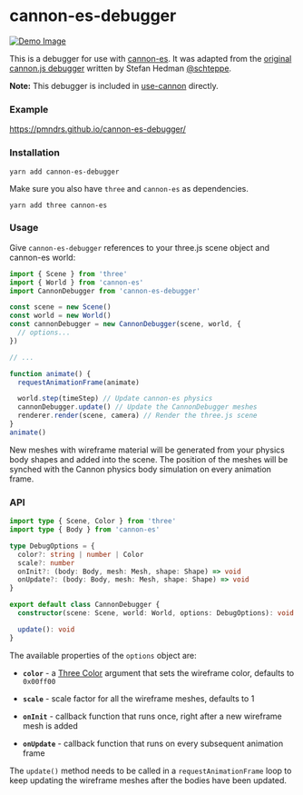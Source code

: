 # cannon-es-debugger

[![Demo Image](https://i.imgur.com/2Bf8KfJ.png)](https://pmndrs.github.io/cannon-es-debugger/)

This is a debugger for use with [cannon-es](https://github.com/pmndrs/cannon-es). It was adapted from the [original cannon.js debugger](https://github.com/schteppe/cannon.js/blob/master/tools/threejs/CannonDebugRenderer.js) written by Stefan Hedman [@schteppe](https://github.com/schteppe).

**Note:** This debugger is included in [use-cannon](https://github.com/pmndrs/use-cannon#debug) directly.

### Example

https://pmndrs.github.io/cannon-es-debugger/

### Installation

```
yarn add cannon-es-debugger
```

Make sure you also have `three` and `cannon-es` as dependencies.

```
yarn add three cannon-es
```

### Usage

Give `cannon-es-debugger` references to your three.js scene object and cannon-es world:

```js
import { Scene } from 'three'
import { World } from 'cannon-es'
import CannonDebugger from 'cannon-es-debugger'

const scene = new Scene()
const world = new World()
const cannonDebugger = new CannonDebugger(scene, world, {
  // options...
})

// ...

function animate() {
  requestAnimationFrame(animate)

  world.step(timeStep) // Update cannon-es physics
  cannonDebugger.update() // Update the CannonDebugger meshes
  renderer.render(scene, camera) // Render the three.js scene
}
animate()
```

New meshes with wireframe material will be generated from your physics body shapes and added into the scene. The position of the meshes will be synched with the Cannon physics body simulation on every animation frame.

### API

```ts
import type { Scene, Color } from 'three'
import type { Body } from 'cannon-es'

type DebugOptions = {
  color?: string | number | Color
  scale?: number
  onInit?: (body: Body, mesh: Mesh, shape: Shape) => void
  onUpdate?: (body: Body, mesh: Mesh, shape: Shape) => void
}

export default class CannonDebugger {
  constructor(scene: Scene, world: World, options: DebugOptions): void

  update(): void
}
```

The available properties of the `options` object are:

- **`color`** - a [Three Color](https://threejs.org/docs/#api/en/math/Color) argument that sets the wireframe color, defaults to `0x00ff00`

- **`scale`** - scale factor for all the wireframe meshes, defaults to 1

- **`onInit`** - callback function that runs once, right after a new wireframe mesh is added

- **`onUpdate`** - callback function that runs on every subsequent animation frame

The `update()` method needs to be called in a `requestAnimationFrame` loop to keep updating the wireframe meshes after the bodies have been updated.
